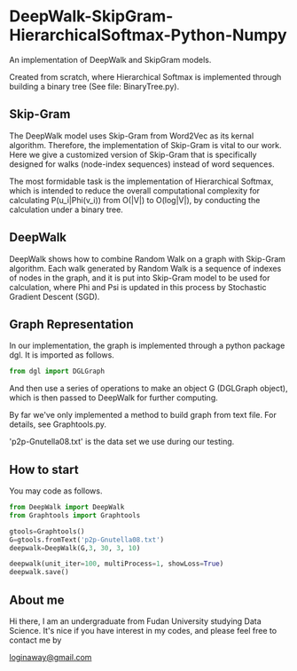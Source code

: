 # DeepWalk-SkipGram-HierarchicalSoftmax-Python-Numpy

An implementation of DeepWalk and SkipGram models. 

Created from scratch, where Hierarchical Softmax is implemented through building a binary tree (See file: BinaryTree.py). 



## Skip-Gram

The DeepWalk model uses Skip-Gram from Word2Vec as its kernal algorithm. Therefore, the implementation of Skip-Gram is vital to our work. Here we give a customized version of Skip-Gram that is specifically designed for walks (node-index sequences) instead of word sequences. 

The most formidable task is the implementation of Hierarchical Softmax, which is intended to reduce the overall computational complexity for calculating P(u_i|Phi(v_i)) from O(|V|) to O(log|V|), by conducting the calculation under a binary tree.



## DeepWalk

DeepWalk shows how to combine Random Walk on a graph with Skip-Gram algorithm. Each walk generated by Random Walk is a sequence of indexes of nodes in the graph, and it is put into Skip-Gram model to be used for calculation, where Phi and Psi is updated in this process by Stochastic Gradient Descent (SGD).



## Graph Representation

In our implementation, the graph is implemented through a python package dgl. It is imported as follows.

```python
from dgl import DGLGraph
```

And then use a series of operations to make an object G (DGLGraph object), which is then passed to DeepWalk for further computing.

By far we've only implemented a method to build graph from text file. For details, see Graphtools.py. 

'p2p-Gnutella08.txt' is the data set we use during our testing.



## How to start

You may code as follows.

```python
from DeepWalk import DeepWalk
from Graphtools import Graphtools

gtools=Graphtools()
G=gtools.fromText('p2p-Gnutella08.txt')
deepwalk=DeepWalk(G,3, 30, 3, 10)

deepwalk(unit_iter=100, multiProcess=1, showLoss=True)
deepwalk.save()
```



## About me

Hi there, I am an undergraduate from Fudan University studying Data Science. It's nice if you have interest in my codes, and please feel free to contact me by 

loginaway@gmail.com
